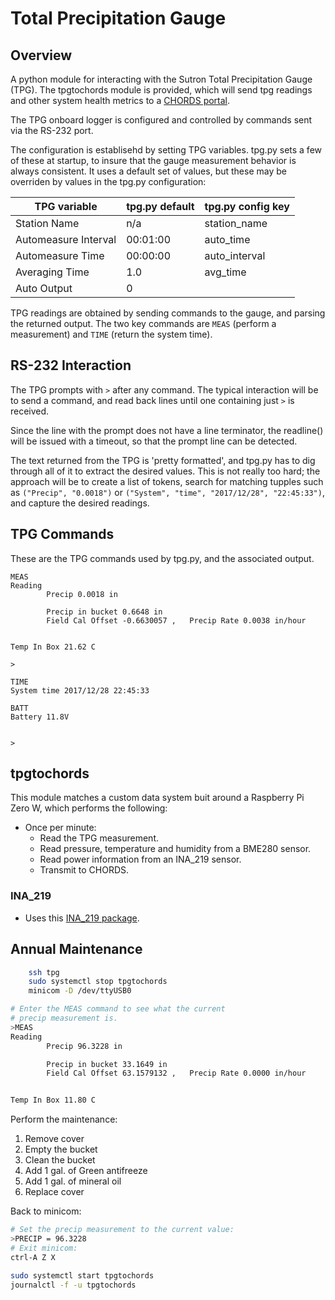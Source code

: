 # Total Precipitation Gauge
## Overview
A python module for interacting with the Sutron Total Precipitation Gauge (TPG). The
tpgtochords module is provided, which will send tpg readings and other system
health metrics to a [CHORDS portal](https://github.com/ncar/chords).

The TPG onboard logger is configured and controlled by commands sent via the RS-232 port.

The configuration is establisehd by setting TPG variables. tpg.py sets a few of these at
startup, to insure that the gauge measurement behavior is always consistent. It uses 
a default set of values, but these may be overriden by values in the tpg.py configuration:

|TPG variable|tpg.py default|tpg.py config key|
|---------------------|---------|-------------|
|Station Name         |  n/a    |station_name |
|Automeasure Interval |00:01:00 |auto_time    |
|Automeasure Time     |00:00:00 |auto_interval|
|Averaging Time       |1.0      |avg_time     |
|Auto Output          |0        |             |


TPG readings are obtained by sending commands to the gauge, and parsing the returned output.
The two key commands are `MEAS` (perform a measurement) and `TIME` (return the system time).

## RS-232 Interaction
The TPG prompts with `>` after any command. The typical interaction will be to send
a command, and read back lines until one containing just `>` is received.

Since the line with the prompt does not have a line terminator, the readline() will be issued with 
a timeout, so that the prompt line can be detected.

The text returned from the TPG is 'pretty formatted', and tpg.py has to dig through all of it
to extract the desired values. This is not really too hard; the approach will be to create a list 
of tokens, search for matching tupples such as `("Precip", "0.0018")` or 
`("System", "time", "2017/12/28", "22:45:33")`, and capture the desired readings.

## TPG Commands
These are the TPG commands used by tpg.py, and the associated output.

```
MEAS 
Reading
        Precip 0.0018 in

        Precip in bucket 0.6648 in
        Field Cal Offset -0.6630057 ,   Precip Rate 0.0038 in/hour


Temp In Box 21.62 C

>
```

```
TIME
System time 2017/12/28 22:45:33
```

```
BATT
Battery 11.8V


>
```

## tpgtochords
This module matches a custom data system buit around a Raspberry Pi Zero W, which performs the 
following:
 - Once per minute:
   - Read the TPG measurement.
   - Read pressure, temperature and humidity from a BME280 sensor.
   - Read power information from an INA_219 sensor.
   - Transmit to CHORDS.

### INA_219
 - Uses this [INA_219 package](https://github.com/chrisb2/pi_ina219).

## Annual Maintenance

```sh
    ssh tpg
    sudo systemctl stop tpgtochords
    minicom -D /dev/ttyUSB0
```

```sh
# Enter the MEAS command to see what the current 
# precip measurement is.
>MEAS
Reading
        Precip 96.3228 in

        Precip in bucket 33.1649 in
        Field Cal Offset 63.1579132 ,   Precip Rate 0.0000 in/hour


Temp In Box 11.80 C
```

Perform the maintenance:

   1. Remove cover
   1. Empty the bucket
   1. Clean the bucket
   1. Add 1 gal. of Green antifreeze
   1. Add 1 gal. of mineral oil
   1. Replace cover

Back to minicom:
```sh
# Set the precip measurement to the current value:
>PRECIP = 96.3228
# Exit minicom:
ctrl-A Z X

sudo systemctl start tpgtochords
journalctl -f -u tpgtochords
```


